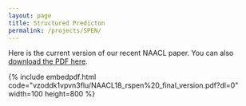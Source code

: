 ```yaml
---
layout: page
title: Structured Predicton
permalink: /projects/SPEN/
---
```


Here is the current version of our recent NAACL paper. You can also [download the PDF here](https://www.dropbox.com/s/xpi31gok5hxti24/NAACL18_rspen%20_final_version.pdf?dl=0).

{% include embedpdf.html code="vzoddk1vpvn3flu/NAACL18_rspen%20_final_version.pdf?dl=0" width=100 height=800 %}
